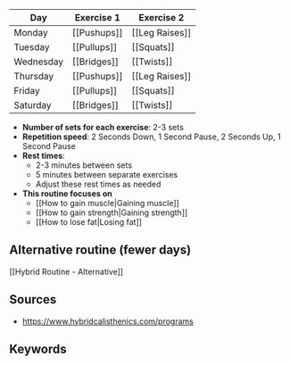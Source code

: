 | **Day**   | **Exercise 1** | **Exercise 2**       |
| --------- | -------------- | -------------------- |
| Monday    | [[Pushups]]        | [[Leg Raises]] |
| Tuesday   | [[Pullups]]    | [[Squats]]   |
| Wednesday | [[Bridges]]    | [[Twists]]           |
| Thursday  | [[Pushups]]    | [[Leg Raises]]           |
| Friday    | [[Pullups]]    | [[Squats]]       |
| Saturday  | [[Bridges]]    | [[Twists]]           |

- **Number of sets for each exercise**: 2-3 sets
- **Repetition speed**: 2 Seconds Down, 1 Second Pause, 2 Seconds Up, 1 Second Pause
- **Rest times**:
	- 2-3 minutes between sets
	- 5 minutes between separate exercises
	- Adjust these rest times as needed
- **This routine focuses on**
	- [[How to gain muscle|Gaining muscle]]
	- [[How to gain strength|Gaining strength]]
	- [[How to lose fat|Losing fat]]
## Alternative routine (fewer days)
[[Hybrid Routine - Alternative]]
## Sources
- https://www.hybridcalisthenics.com/programs
## Keywords

